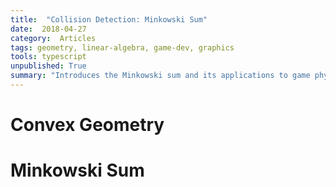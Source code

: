 ```yaml
---
title:  "Collision Detection: Minkowski Sum"
date:  2018-04-27
category:  Articles
tags: geometry, linear-algebra, game-dev, graphics
tools: typescript
unpublished: True
summary: "Introduces the Minkowski sum and its applications to game physics."
---
```


# Convex Geometry

# Minkowski Sum 

